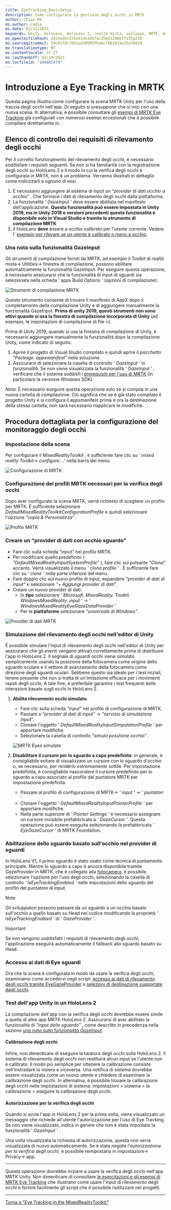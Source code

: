 ```yaml
---
title: EyeTracking_BasicSetup
description: Come configurare la gestione degli occhi in MRTK
author: CDiaz-MS
ms.author: cadia
ms.date: 01/12/2021
keywords: Unity, HoloLens, HoloLens 2, realtà mista, sviluppo, MRTK, monitoraggio degli occhi,
ms.openlocfilehash: 2d2eadb1526e914e3d67acd56d12d8bffa35a238
ms.sourcegitcommit: 59c91f8c70d1ad30995fba6cf862615e25e78d10
ms.translationtype: MT
ms.contentlocale: it-IT
ms.lasthandoff: 03/19/2021
ms.locfileid: "104685474"
---
```

# <a name="getting-started-with-eye-tracking-in-mrtk"></a>Introduzione a Eye Tracking in MRTK

Questa pagina illustra come configurare la scena MRTK Unity per l'uso della traccia degli occhi nell'app.
Di seguito si presuppone che si inizi con una nuova scena.
In alternativa, è possibile consultare gli [esempi di MRTK Eye Tracking](eye-tracking-examples-overview.md) già configurati con numerosi esempi eccezionali che è possibile compilare direttamente in.

## <a name="eye-tracking-requirements-checklist"></a>Elenco di controllo dei requisiti di rilevamento degli occhi

Per il corretto funzionamento del rilevamento degli occhi, è necessario soddisfare i requisiti seguenti.
Se non si ha familiarità con la registrazione degli occhi su HoloLens 2 e il modo in cui la verifica degli occhi è configurata in MRTK, non è un problema.
Verranno illustrati in dettaglio come indirizzarli a ognuno di essi.

1. È necessario aggiungere al sistema di input un _"provider di dati occhio a occhio"_ . Che fornisce i dati di rilevamento degli occhi dalla piattaforma.
2. La funzionalità _' GazeInput '_ deve essere abilitata nel manifesto dell'applicazione.
   **Questa funzionalità può essere impostata in Unity 2019, ma in Unity 2018 e versioni precedenti questa funzionalità è disponibile solo in Visual Studio e tramite lo strumento di compilazione MRTK**
3. Il HoloLens **deve** essere a occhio calibrato per l'utente corrente. Vedere l' [esempio per rilevare se un utente è calibrato o meno a occhio](eye-tracking-is-user-calibrated.md).

### <a name="a-note-on-the-gazeinput-capability"></a>Una nota sulla funzionalità GazeInput

Gli strumenti di compilazione forniti da MRTK, ad esempio il Toolkit di realtà mista-> Utilities-> finestra di compilazione, possono abilitare automaticamente la funzionalità GazeInput. Per eseguire questa operazione, è necessario assicurarsi che la funzionalità di input di sguardi sia selezionata nella scheda ' appx Build Options ' (opzioni di compilazione):

![Strumenti di compilazione MRTK](../images/eye-tracking/mrtk_et_buildsetup.png)

Questo strumento consente di trovare il manifesto di AppX dopo il completamento della compilazione Unity e di aggiungere manualmente la funzionalità GazeInput.
**Prima di unity 2019, questi strumenti non sono attivi quando si usa la finestra di compilazione incorporata di Unity** (ad esempio, le impostazioni di compilazione di file >).

Prima di Unity 2019, quando si usa la finestra di compilazione di Unity, è necessario aggiungere manualmente la funzionalità dopo la compilazione Unity, come indicato di seguito:

1. Aprire il progetto di Visual Studio compilato e quindi aprire il _pacchetto "Package. appxmanifest"_ nella soluzione.
2. Assicurarsi di selezionare la casella di controllo _' GazeInput '_ in _funzionalità_. Se non viene visualizzata la funzionalità _' GazeInput '_ , verificare che il sistema soddisfi i [prerequisiti per l'uso di MRTK](../../install-the-tools.md#prerequisites) (in particolare la versione Windows SDK).

_Nota:_ È necessario eseguire questa operazione solo se si compila in una nuova cartella di compilazione.
Ciò significa che se è già stato compilato il progetto Unity e si configura il appxmanifest prima e ora la destinazione della stessa cartella, non sarà necessario riapplicare le modifiche.

## <a name="setting-up-eye-tracking-step-by-step"></a>Procedura dettagliata per la configurazione del monitoraggio degli occhi

### <a name="setting-up-the-scene"></a>Impostazione della scena

Per configurare il _MixedRealityToolkit_ , è sufficiente fare clic su _' mixed reality Toolkit-> configure.. .'_ nella barra dei menu.

![Configurazione di MRTK](../images/eye-tracking/mrtk_setup_configure.jpg)

### <a name="setting-up-the-mrtk-profiles-required-for-eye-tracking"></a>Configurazione dei profili MRTK necessari per la verifica degli occhi

Dopo aver configurato la scena MRTK, verrà richiesto di scegliere un profilo per MRTK.
È sufficiente selezionare _DefaultMixedRealityToolkitConfigurationProfile_ e quindi selezionare l'opzione _"copia & Personalizza"_ .

![Profilo MRTK](../images/eye-tracking/mrtk_setup_configprofile.jpg)

### <a name="create-an-eye-gaze-data-provider"></a>Creare un "provider di dati con occhio sguardo"

- Fare clic sulla scheda _"input"_ nel profilo MRTK.
- Per modificare quello predefinito ( _"DefaultMixedRealityInputSystemProfile"_ ), fare clic sul pulsante _"Clona"_ accanto. Verrà visualizzato il menu _' clona profilo '_ . È sufficiente fare clic su _' clone '_ nella parte inferiore del menu.
- Fare doppio clic sul nuovo profilo di input, espandere _"provider di dati di input"_ e selezionare _"+ Aggiungi provider di dati"_.
- Creare un nuovo provider di dati:
  - In **tipo** selezionare _' Microsoft. MixedReality. Toolkit. WindowsMixedReality. input '_  ->  _' WindowsMixedRealityEyeGazeDataProvider '_
  - Per le **piattaforme** selezionare _"universale di Windows"_.

![Provider di dati MRTK](../images/eye-tracking/mrtk_setup_eyes_dataprovider.jpg)

### <a name="simulating-eye-tracking-in-the-unity-editor"></a>Simulazione del rilevamento degli occhi nell'editor di Unity

È possibile simulare l'input di rilevamento degli occhi nell'editor di Unity per assicurarsi che gli eventi vengano attivati correttamente prima di distribuire l'app in HoloLens 2.
Il segnale di sguardi occhi viene simulato semplicemente usando la posizione della fotocamera come origine dello sguardo oculare e il vettore di avanzamento della fotocamera come direzione degli sguardi oculari.
Sebbene questo sia ideale per i test iniziali, tenere presente che non si tratta di un'imitazione efficace per i movimenti rapidi degli occhi.
A tale fine, è preferibile garantire i test frequenti delle interazioni basate sugli occhi in HoloLens 2.

1. **Abilita rilevamento occhi simulato**:
    - Fare clic sulla scheda _"input"_ nel profilo di configurazione di MRTK.
    - Passare a _"provider di dati di input"_  ->  _"servizio di simulazione input_".
    - Clonare l'oggetto _' DefaultMixedRealityInputSimpulationProfile '_ per apportare modifiche.
    - Selezionare la casella di controllo _"simula posizione occhio"_ .

    ![MRTK Eyes simulate](../images/eye-tracking/mrtk_setup_eyes_simulate.jpg)

2. **Disabilitare il cursore per lo sguardo a capo predefinito**: in generale, è consigliabile evitare di visualizzare un cursore con lo sguardo d'occhio o, se necessario, per renderlo _estremamente_ sottile.
Per impostazione predefinita, è consigliabile nascondere il cursore predefinito per lo sguardo a capo associato al profilo del puntatore MRTK per impostazione predefinita.
    - Passare al profilo di configurazione di MRTK-> _' input '_  ->  _' puntatori '_
    - Clonare l'oggetto _' DefaultMixedRealityInputPointerProfile '_ per apportare modifiche.
    - Nella parte superiore di _' Pointer Settings '_ è necessario assegnare un cursore invisibile prefabbricato a _' GazeCursor '_. Questa operazione può essere eseguita selezionando la prefabbricata _' EyeGazeCursor '_ di MRTK Foundation.

### <a name="enabling-eye-based-gaze-in-the-gaze-provider"></a>Abilitazione dello sguardo basato sull'occhio nel provider di sguardi

In HoloLens V1, il primo sguardo è stato usato come tecnica di puntamento principale.
Mentre lo sguardo a capo è ancora disponibile tramite _GazeProvider_ in MRTK, che è collegato alla [fotocamera](https://docs.unity3d.com/ScriptReference/Camera.html), è possibile selezionare l'opzione per l'uso degli occhi, selezionando la casella di controllo _' IsEyeTrackingEnabled '_ nelle impostazioni dello sguardo del profilo del puntatore di input.

>[!NOTE]
>Gli sviluppatori possono passare da un sguardo a un occhio basato sull'occhio a quello basato su Head nel codice modificando la proprietà _' IsEyeTrackingEnabled '_ di _' GazeProvider '_.  

>[!IMPORTANT]
>Se non vengono soddisfatti i requisiti di rilevamento degli occhi, l'applicazione eseguirà automaticamente il fallback allo sguardo basato su Head.

### <a name="accessing-eye-gaze-data"></a>Accesso ai dati di Eye sguardi

Ora che la scena è configurata in modo da usare la verifica degli occhi, esaminiamo come accedervi negli script: [accesso ai dati di rilevamento degli occhi tramite EyeGazeProvider](eye-tracking-eye-gaze-provider.md) e [selezioni di destinazione supportate dagli occhi](eye-tracking-target-selection.md).

### <a name="testing-your-unity-app-on-a-hololens-2"></a>Test dell'app Unity in un HoloLens 2

La compilazione dell'app con la verifica degli occhi dovrebbe essere simile a quella di altre app MRTK HoloLens 2. Assicurarsi di aver abilitato la funzionalità di *"input dello sguardo"* , come descritto in precedenza nella sezione [*una nota sulla funzionalità GazeInput*](#a-note-on-the-gazeinput-capability).

#### <a name="eye-calibration"></a>Calibrazione degli occhi

Infine, non dimenticare di eseguire la taratura degli occhi sulla HoloLens 2.
Il sistema di rilevamento degli occhi non restituirà alcun input se l'utente non è calibrato.
Il modo più semplice per ottenere la calibrazione consiste nell'instradare la visiera e viceversa.
Una notifica di sistema dovrebbe essere visualizzata come un nuovo utente e chiedere di esaminare la calibrazione degli occhi.
In alternativa, è possibile trovare la calibrazione degli occhi nelle impostazioni di sistema: impostazioni > sistema > la calibrazione > eseguire la calibrazione degli occhi.

#### <a name="eye-tracking-permission"></a>Autorizzazione per la verifica degli occhi

Quando si avvia l'app in HoloLens 2 per la prima volta, viene visualizzato un messaggio che richiede all'utente l'autorizzazione per l'uso di Eye Tracking.
Se non viene visualizzato, indica in genere che non è stata impostata la funzionalità _' GazeInput '_ .

Una volta visualizzata la richiesta di autorizzazione, questa non verrà visualizzata di nuovo automaticamente.
Se è stata _negata l'autorizzazione per la verifica degli occhi_, è possibile reimpostarla in impostazioni-> Privacy-> app.

---

Questa operazione dovrebbe iniziare a usare la verifica degli occhi nell'app MRTK Unity.
Non dimenticare di consultare [le esercitazioni e gli esempi di MRTK Eye Tracking](eye-tracking-examples-overview.md) che illustrano come usare l'input di rilevamento degli occhi e fornire facilmente gli script che è possibile riutilizzare nei progetti.

---
[Torna a "Eye Tracking in the MixedRealityToolkit"](eye-tracking-main.md)
